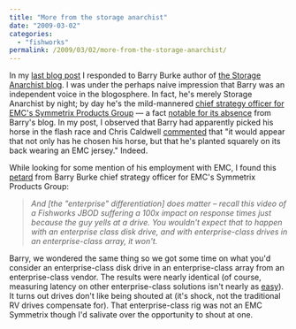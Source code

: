 ```yaml
---
title: "More from the storage anarchist"
date: "2009-03-02"
categories:
  - "fishworks"
permalink: /2009/03/02/more-from-the-storage-anarchist/
---
```


In my [last blog post](http://dtrace.org/blogs/ahl/dancing_with_the_anarchist) I responded to Barry Burke author of [the Storage Anarchist blog](http://thestorageanarchist.typepad.com/). I was under the perhaps naive impression that Barry was an independent voice in the blogosphere. In fact, he's merely Storage Anarchist by night; by day he's the mild-mannered [chief strategy officer for EMC's Symmetrix Products Group](http://www.emc.com/community/index.htm) — a fact [notable for its absence](http://www.google.com/search?client=safari&rls=en-us&q=site:thestorageanarchist.typepad.com+strategy+officer+Symmetrix&ie=UTF-8&oe=UTF-8) from Barry's blog. In my post, I observed that Barry had apparently picked his horse in the flash race and Chris Caldwell [commented](http://dtrace.org/blogs/ahl/dancing_with_the_anarchist#comment-1235762600000) that "it would appear that not only has he chosen his horse, but that he's planted squarely on its back wearing an EMC jersey." Indeed.

While looking for some mention of his employment with EMC, I found this [petard](http://thestorageanarchist.typepad.com/weblog/2009/02/1040-efd-whats-in-a-name.html#more) from Barry Burke chief strategy officer for EMC's Symmetrix Products Group:

> _And \[the "enterprise" differentiation\] does matter – recall this video of a Fishworks JBOD suffering a 100x impact on response times just because the guy yells at a drive. You wouldn't expect that to happen with an enterprise class disk drive, and with enterprise-class drives in an enterprise-class array, it won't._

Barry, we wondered the same thing so we got some time on what you'd consider an enterprise-class disk drive in an enterprise-class array from an enterprise-class vendor. The results were nearly identical (of course, measuring latency on other enterprise-class solutions isn't nearly as [easy](http://blogs.sun.com/bmc/entry/fishworks_now_it_can_be)). It turns out drives don't like being shouted at (it's shock, not the traditional RV drives compensate for). That enterprise-class rig was not an EMC Symmetrix though I'd salivate over the opportunity to shout at one.
